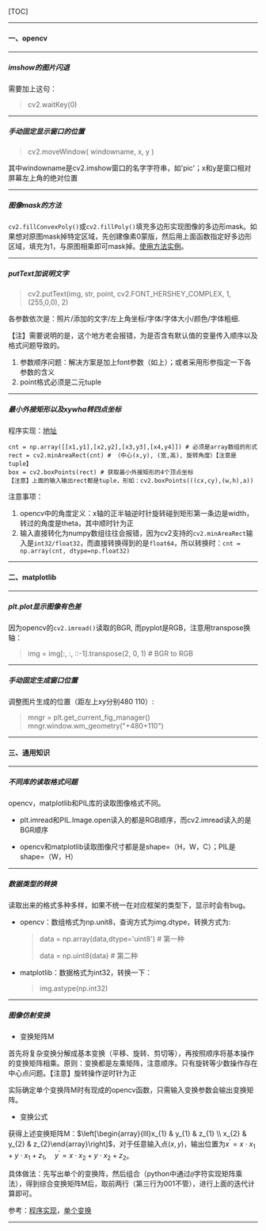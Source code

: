 [TOC]

---



#### 一、opencv

---

##### imshow的图片闪退

需要加上这句：

> cv2.waitKey(0)

---

##### 手动固定显示窗口的位置

> cv2.moveWindow( windowname, x, y )

其中windowname是cv2.imshow窗口的名字字符串，如'pic'；x和y是窗口相对屏幕左上角的绝对位置

-----

##### 图像mask的方法

`cv2.fillConvexPoly()`或`cv2.fillPoly()`填充多边形实现图像的多边形mask。如果想对原图mask掉特定区域，先创建像素0蒙版，然后用上面函数指定好多边形区域，填充为1，与原图相乘即可mask掉。[使用方法实例](https://drivingc.com/p/5af8f4002392ec4f4727ccc8)。

---

##### putText加说明文字
> cv2.putText(img, str, point, cv2.FONT_HERSHEY_COMPLEX, 1, (255,0,0), 2)

各参数依次是：照片/添加的文字/左上角坐标/字体/字体大小/颜色/字体粗细.

【注】需要说明的是，这个地方老会报错，为是否含有默认值的变量传入顺序以及格式问题导致的。

1. 参数顺序问题：解决方案是加上font参数（如上）；或者采用形参指定一下各参数的含义
2. point格式必须是二元tuple

---

##### 最小外接矩形以及xywha转四点坐标

程序实现：[地址](http://www.1zlab.com/wiki/python-opencv-tutorial/opencv-coutour-rect/)

```
cnt = np.array([[x1,y1],[x2,y2],[x3,y3],[x4,y4]]) # 必须是array数组的形式
rect = cv2.minAreaRect(cnt) # （中心(x,y), (宽,高), 旋转角度）【注意是tuple】
box = cv2.boxPoints(rect) # 获取最小外接矩形的4个顶点坐标
【注意】上面的输入输出rect都是tuple，形如：cv2.boxPoints(((cx,cy),(w,h),a))
```

注意事项：

1. opencv中的角度定义：x轴的正半轴逆时针旋转碰到矩形第一条边是width，转过的角度是theta，其中顺时针为正
2. 输入直接转化为numpy数组往往会报错，因为cv2支持的`cv2.minAreaRect`输入是`int32/float32`，而直接转换得到的是`float64`，所以转换时：`cnt = np.array(cnt, dtype=np.float32)`



---



#### 二、matplotlib

---

##### plt.plot显示图像有色差

因为opencv的`cv2.imread()`读取的BGR, 而pyplot是RGB，注意用transpose换轴：

> img = img[:, :, ::-1].transpose(2, 0, 1) # BGR to RGB

---

##### 手动固定生成窗口位置

调整图片生成的位置（距左上xy分别480 110）:

>  mngr = plt.get_current_fig_manager()    
>  mngr.window.wm_geometry("+480+110")

---





#### 三、通用知识

---

#####  不同库的读取格式问题

opencv，matplotlib和PIL库的读取图像格式不同。

* plt.imread和PIL.Image.open读入的都是RGB顺序，而cv2.imread读入的是BGR顺序

* opencv和matplotlib读取图像尺寸都是是shape=（H，W，C）；PIL是shape=（W，H）

---

##### 数据类型的转换

读取出来的格式多种多样，如果不统一在对应框架的类型下，显示时会有bug。

* opencv：数组格式为np.unit8，查询方式为img.dtype，转换方式为:            

  > data = np.array(data,dtype='uint8')  # 第一种            
  >
  > data = np.uint8(data)  # 第二种

* matplotlib：数据格式为int32，转换一下：

  > img.astype(np.int32)

---

##### 图像仿射变换

* 变换矩阵M

首先将复杂变换分解成基本变换（平移、旋转、剪切等），再按照顺序将基本操作的变换矩阵相乘。原则：变换都是左乘矩阵，注意顺序。只有旋转等少数操作存在中心点问题。【注意】旋转操作逆时针为正

实际确定单个变换阵M时有现成的opencv函数，只需输入变换参数会输出变换矩阵。

* 变换公式

获得上述变换矩阵M：$\left[\begin{array}{lll}x_{1} & y_{1} & z_{1} \\ x_{2} & y_{2} & z_{2}\end{array}\right]$，对于任意输入点$(x, y)$，输出位置为$x^{\prime}=x \cdot x_{1}+y \cdot x_{1}+z_{1}, \quad y^{\prime}=x \cdot x_{2}+y \cdot x_{2}+z_{2}$。

具体做法：先写出单个的变换阵，然后组合（python中通过`@`字符实现矩阵乘法），得到综合变换矩阵M后，取前两行（第三行为001不管），进行上面的迭代计算即可。

参考：[程序实现](https://zhuanlan.zhihu.com/p/60659854)，[单个变换](https://blog.csdn.net/a396901990/article/details/44905791)

---

